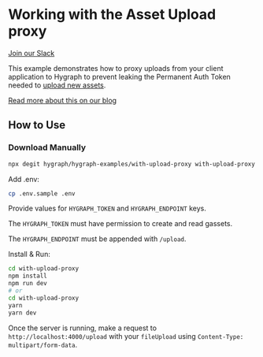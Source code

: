 # Working with the Asset Upload proxy

[Join our Slack](https://slack.hygraph.com)

This example demonstrates how to proxy uploads from your client application to Hygraph to prevent leaking the Permanent Auth Token needed to [upload new assets](https://hygraph.com/docs/content-api/assets#uploading-assets).

[Read more about this on our blog](https://hygraph.com/blog/working-with-react-dropzone-and-hygraph-uploads)

## How to Use

### Download Manually

```bash
npx degit hygraph/hygraph-examples/with-upload-proxy with-upload-proxy
```

Add .env:

```bash
cp .env.sample .env
```

Provide values for `HYGRAPH_TOKEN` and `HYGRAPH_ENDPOINT` keys.

The `HYGRAPH_TOKEN` must have permission to create and read gassets.

The `HYGRAPH_ENDPOINT` must be appended with `/upload`.

Install & Run:

```bash
cd with-upload-proxy
npm install
npm run dev
# or
cd with-upload-proxy
yarn
yarn dev
```

Once the server is running, make a request to `http://localhost:4000/upload` with your `fileUpload` using `Content-Type: multipart/form-data`.
